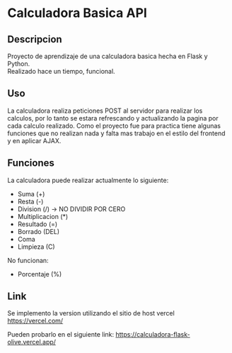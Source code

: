# Calculadora Basica API

## Descripcion

Proyecto de aprendizaje de una calculadora basica hecha en Flask y Python.  
Realizado hace un tiempo, funcional.

## Uso

La calculadora realiza peticiones POST al servidor para realizar los calculos, por lo tanto se estara refrescando y actualizando la pagina
por cada calculo realizado. Como el proyecto fue para practica tiene algunas funciones que no realizan nada y falta mas trabajo en el estilo del frontend y en aplicar AJAX.

## Funciones

La calculadora puede realizar actualmente lo siguiente:

- Suma (+)
- Resta (-)
- Division (/) -> NO DIVIDIR POR CERO
- Multiplicacion (*)
- Resultado (=)
- Borrado (DEL)
- Coma
- Limpieza (C)

No funcionan:

- Porcentaje (%)

## Link

Se implemento la version utilizando el sitio de host vercel <https://vercel.com/>  

Pueden probarlo en el siguiente link: <https://calculadora-flask-olive.vercel.app/>

